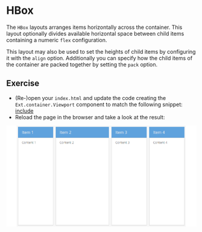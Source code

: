 # HBox

The `HBox` layouts arranges items horizontally across the container. This layout
optionally divides available horizontal space between child items containing a
numeric `flex` configuration.

This layout may also be used to set the heights of child items by configuring
it with the `align` option. Additionally you can specify how the child items of
the container are packed together by setting the `pack` option.

## Exercise

* (Re-)open your `index.html` and update the code creating the `Ext.container.Viewport`
  component to match the following snippet:
  [include](../snippets/layout-hbox.js)
* Reload the page in the browser and take a look at the result:

![HBox layout.](../assets/layout-hbox.png)
